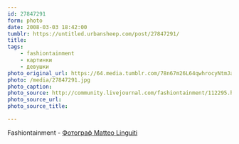 ```yaml
---
id: 27847291
form: photo
date: 2008-03-03 18:42:00
tumblr: https://untitled.urbansheep.com/post/27847291/
title:
tags:
    - fashiontainment
    - картинки
    - девушки
photo_original_url: https://64.media.tumblr.com/78n67m26L64qwhrocyNtmJaw_1280.jpg
photo: /media/27847291.jpg
photo_caption: 
photo_source: http://community.livejournal.com/fashiontainment/112295.html
photo_source_url:
photo_source_title:

---
```


<p>Fashiontainment - <a href="http://community.livejournal.com/fashiontainment/112295.html">Фотограф Matteo Linguiti</a></p>
